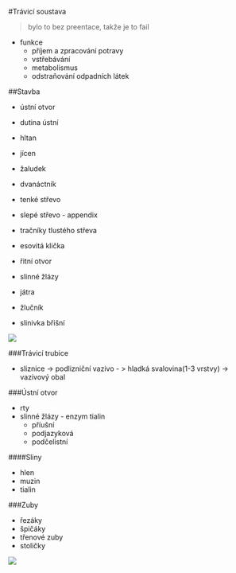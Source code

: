 #Trávicí soustava
> bylo to bez preentace, takže je to fail

* funkce
  *  příjem a zpracování potravy
  * vstřebávání
  * metabolismus
  * odstraňování odpadních látek

##Stavba
* ústní otvor
* dutina ústní
* hltan
* jícen
* žaludek
* dvanáctník
* tenké střevo
* slepé střevo - appendix
* tračníky tlustého střeva
* esovitá klička
* řitní otvor

* slinné žlázy
* játra
* žlučník
* slinivka břišní

![](http://skolajecna.cz/biologie/Images/Textbook/Big/0050000/00261.jpg)

###Trávicí trubice
* sliznice -> podlizniční vazivo - > hladká svalovina(1-3 vrstvy) -> vazivový obal

###Ústní otvor
* rty
* slinné žlázy - enzym tialin
  * příušní
  * podjazyková
  * podčelistní

####Sliny
* hlen
* muzin
* tialin

###Zuby
* řezáky
* špičáky
* třenové zuby
* stoličky

![](http://www.inspirawtion.com/images/lecba-zubniho-kazu-stavba-zubu.jpg)
